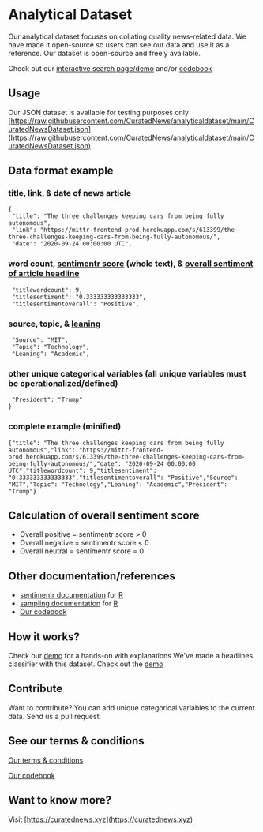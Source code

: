 # Analytical Dataset
Our analytical dataset focuses on collating quality news-related data. We have made it open-source so users can see our data and use it as a reference. Our dataset is open-source and freely available.

Check out our [interactive search page/demo](https://curatednews.github.io/analyticaldataset/) and/or [codebook](https://curatednews.github.io/analyticaldataset/CuratedNewsDatasetCodeBook.pdf)

## Usage

Our JSON dataset is available for testing purposes only [https://raw.githubusercontent.com/CuratedNews/analyticaldataset/main/CuratedNewsDataset.json](https://raw.githubusercontent.com/CuratedNews/analyticaldataset/main/CuratedNewsDataset.json)

## Data format example

### title, link, & date of news article
```
{
 "title": "The three challenges keeping cars from being fully autonomous",
 "link": "https://mittr-frontend-prod.herokuapp.com/s/613399/the-three-challenges-keeping-cars-from-being-fully-autonomous/",
 "date": "2020-09-24 00:00:00 UTC",
```

### word count, [sentimentr score](https://github.com/trinker/sentimentr) (whole text), & [overall sentiment of article headline](https://curatednews.github.io/analyticaldataset#calculation-of-overall-sentiment-score)
```
 "titlewordcount": 9,
 "titlesentiment": "0.333333333333333",
 "titlesentimentoverall": "Positive",
```

### source, topic, & [leaning](https://curatednews.github.io/analyticaldataset/CuratedNewsDatasetCodeBook.pdf)
```
 "Source": "MIT",
 "Topic": "Technology",
 "Leaning": "Academic",
``` 

### other unique categorical variables (all unique variables must be operationalized/defined) 
```
 "President": "Trump"
}
```

### complete example (minified)
```
{"title": "The three challenges keeping cars from being fully autonomous","link": "https://mittr-frontend-prod.herokuapp.com/s/613399/the-three-challenges-keeping-cars-from-being-fully-autonomous/","date": "2020-09-24 00:00:00 UTC","titlewordcount": 9,"titlesentiment": "0.333333333333333","titlesentimentoverall": "Positive","Source": "MIT","Topic": "Technology","Leaning": "Academic","President": "Trump"}
```

## Calculation of overall sentiment score
  - Overall positive = sentimentr score > 0
  - Overall negative = sentimentr score < 0
  - Overall neutral = sentimentr score = 0

## Other documentation/references
- [sentimentr documentation](https://www.rdocumentation.org/packages/sentimentr/versions/2.9.0) for [R](https://www.r-project.org/about.html)
- [sampling documentation](https://www.rdocumentation.org/packages/base/versions/3.6.2/topics/sample) for [R](https://www.r-project.org/about.html)
- [Our codebook](https://curatednews.github.io/analyticaldataset/CuratedNewsDatasetCodeBook.pdf)

## How it works?
Check our [demo](https://curatednews.github.io/analyticaldataset/) for a hands-on with explanations
We've made a headlines classifier with this dataset. Check out the [demo](https://curatednews.github.io/headlinesclassifier/)

## Contribute
Want to contribute? You can add unique categorical variables to the current data. Send us a pull request.

## See our terms & conditions
[Our terms & conditions](https://curatednews.xyz/curatedterms)

[Our codebook](https://curatednews.github.io/analyticaldataset/CuratedNewsDatasetCodeBook.pdf)

## Want to know more?
Visit [https://curatednews.xyz](https://curatednews.xyz)
